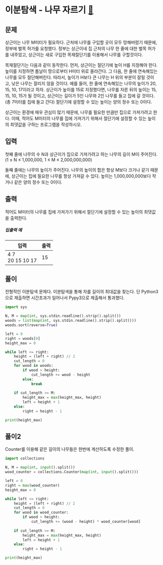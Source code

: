 # 이분탐색 - 나무 자르기 [🔗](https://www.acmicpc.net/problem/2805)

## 문제

상근이는 나무 M미터가 필요하다. 근처에 나무를 구입할 곳이 모두 망해버렸기 때문에, 정부에 벌목 허가를 요청했다. 정부는 상근이네 집 근처의 나무 한 줄에 대한 벌목 허가를 내주었고, 상근이는 새로 구입한 목재절단기를 이용해서 나무를 구할것이다.

목재절단기는 다음과 같이 동작한다. 먼저, 상근이는 절단기에 높이 H를 지정해야 한다. 높이를 지정하면 톱날이 땅으로부터 H미터 위로 올라간다. 그 다음, 한 줄에 연속해있는 나무를 모두 절단해버린다. 따라서, 높이가 H보다 큰 나무는 H 위의 부분이 잘릴 것이고, 낮은 나무는 잘리지 않을 것이다. 예를 들어, 한 줄에 연속해있는 나무의 높이가 20, 15, 10, 17이라고 하자. 상근이가 높이를 15로 지정했다면, 나무를 자른 뒤의 높이는 15, 15, 10, 15가 될 것이고, 상근이는 길이가 5인 나무와 2인 나무를 들고 집에 갈 것이다. (총 7미터를 집에 들고 간다) 절단기에 설정할 수 있는 높이는 양의 정수 또는 0이다.

상근이는 환경에 매우 관심이 많기 때문에, 나무를 필요한 만큼만 집으로 가져가려고 한다. 이때, 적어도 M미터의 나무를 집에 가져가기 위해서 절단기에 설정할 수 있는 높이의 최댓값을 구하는 프로그램을 작성하시오.

## 입력

첫째 줄에 나무의 수 N과 상근이가 집으로 가져가려고 하는 나무의 길이 M이 주어진다. (1 ≤ N ≤ 1,000,000, 1 ≤ M ≤ 2,000,000,000)

둘째 줄에는 나무의 높이가 주어진다. 나무의 높이의 합은 항상 M보다 크거나 같기 때문에, 상근이는 집에 필요한 나무를 항상 가져갈 수 있다. 높이는 1,000,000,000보다 작거나 같은 양의 정수 또는 0이다.

## 출력

적어도 M미터의 나무를 집에 가져가기 위해서 절단기에 설정할 수 있는 높이의 최댓값을 출력한다.

##### 입출력 예

| 입력                 | 출력 |
| -------------------- | ---- |
| 4 7<br />20 15 10 17 | 15   |

## 풀이

전형적인 이분탐색 문제다. 이분탐색을 통해 자를 길이의 최대값을 찾는다. 단 Python3으로 제출하면 시간초과가 일어나서 Pypy3으로 제출해서 통과했다.

```python
import sys

N, M = map(int, sys.stdin.readline().strip().split())
woods = list(map(int, sys.stdin.readline().strip().split()))
woods.sort(reverse=True)

left = 0
right = woods[0]
height_max = 0

while left <= right:
    height = (left + right) // 2
    cut_length = 0
    for wood in woods:
        if wood > height:
            cut_length += wood - height
        else:
            break
        
    if cut_length >= M:
        height_max = max(height_max, height)
        left = height + 1
    else:
        right = height - 1

print(height_max)
```

## 풀이2

Counter를 이용해 같은 길이의 나무들은 한번에 계산하도록 수정한 풀이.

```python
import collections

N, M = map(int, input().split())
wood_counter = collections.Counter(map(int, input().split()))

left = 0
right = max(wood_counter)
height_max = 0

while left <= right:
    height = (left + right) // 2
    cut_length = 0
    for wood in wood_counter:
        if wood > height:
            cut_length += (wood - height) * wood_counter[wood]
        
    if cut_length >= M:
        height_max = max(height_max, height)
        left = height + 1
    else:
        right = height - 1

print(height_max)
```

